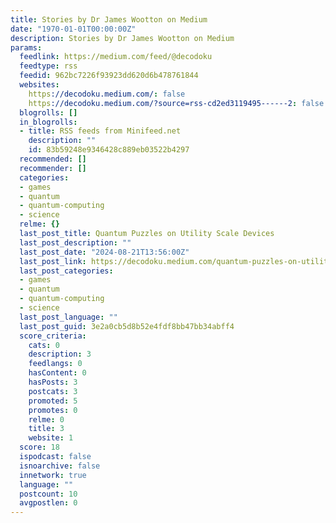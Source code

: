 ```yaml
---
title: Stories by Dr James Wootton on Medium
date: "1970-01-01T00:00:00Z"
description: Stories by Dr James Wootton on Medium
params:
  feedlink: https://medium.com/feed/@decodoku
  feedtype: rss
  feedid: 962bc7226f93923dd620d6b478761844
  websites:
    https://decodoku.medium.com/: false
    https://decodoku.medium.com/?source=rss-cd2ed3119495------2: false
  blogrolls: []
  in_blogrolls:
  - title: RSS feeds from Minifeed.net
    description: ""
    id: 83b59248e9346428c889eb03522b4297
  recommended: []
  recommender: []
  categories:
  - games
  - quantum
  - quantum-computing
  - science
  relme: {}
  last_post_title: Quantum Puzzles on Utility Scale Devices
  last_post_description: ""
  last_post_date: "2024-08-21T13:56:00Z"
  last_post_link: https://decodoku.medium.com/quantum-puzzles-on-utility-scale-devices-473430bd8725?source=rss-cd2ed3119495------2
  last_post_categories:
  - games
  - quantum
  - quantum-computing
  - science
  last_post_language: ""
  last_post_guid: 3e2a0cb5d8b52e4fdf8bb47bb34abff4
  score_criteria:
    cats: 0
    description: 3
    feedlangs: 0
    hasContent: 0
    hasPosts: 3
    postcats: 3
    promoted: 5
    promotes: 0
    relme: 0
    title: 3
    website: 1
  score: 18
  ispodcast: false
  isnoarchive: false
  innetwork: true
  language: ""
  postcount: 10
  avgpostlen: 0
---
```

